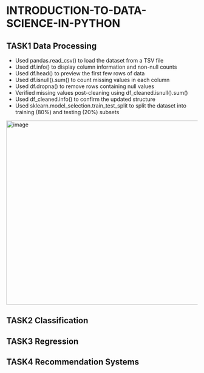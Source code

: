 # INTRODUCTION-TO-DATA-SCIENCE-IN-PYTHON
## TASK1 Data Processing
- Used pandas.read_csv() to load the dataset from a TSV file
- Used df.info() to display column information and non-null counts
- Used df.head() to preview the first few rows of data
- Used df.isnull().sum() to count missing values in each column
- Used df.dropna() to remove rows containing null values
- Verified missing values post-cleaning using df_cleaned.isnull().sum()
- Used df_cleaned.info() to confirm the updated structure
- Used sklearn.model_selection.train_test_split to split the dataset into training (80%) and testing (20%) subsets

<img width="1296" height="485" alt="image" src="https://github.com/user-attachments/assets/c52d1888-ae14-4222-aac7-b705e8683fed" />


## TASK2 Classification

## TASK3 Regression

## TASK4 Recommendation Systems





